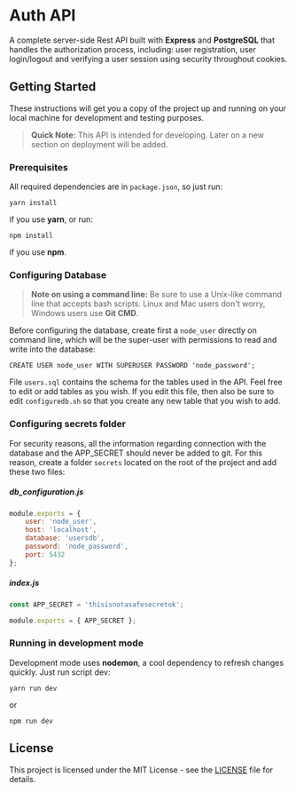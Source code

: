 # Auth API

A complete server-side Rest API built with **Express** and **PostgreSQL** that handles the authorization process, including: user registration, user login/logout and verifying a user session using security throughout cookies.

## Getting Started

These instructions will get you a copy of the project up and running on your local machine for development and testing purposes. 

> **Quick Note:** This API is intended for developing. Later on a new section on deployment will be added.

### Prerequisites

All required dependencies are in ```package.json```, so just run:

```
yarn install
```

if you use **yarn**, or run:

```
npm install
```

if you use **npm**.

### Configuring Database
> **Note on using a command line:** Be sure to use a Unix-like command line that accepts bash scripts. Linux and Mac users don't worry, Windows users use **Git CMD**.


Before configuring the database, create first a ```node_user``` directly on command line, which will be the super-user with permissions to read and write into the database:

```
CREATE USER node_user WITH SUPERUSER PASSWORD 'node_password';
```

File ```users.sql``` contains the schema for the tables used in the API. Feel free to edit or add tables as you wish. If you edit this file, then also be sure to edit ```configuredb.sh``` so that you create any
new table that you wish to add.

### Configuring secrets folder
For security reasons, all the information regarding connection with the database and the APP_SECRET should
never be added to git. For this reason, create a folder ```secrets``` located on the root of the project
and add these two files:

##### db_configuration.js
```javascript
module.exports = {
    user: 'node_user',
    host: 'localhost',
    database: 'usersdb',
    password: 'node_password',
    port: 5432
};
```

##### index.js
```javascript
const APP_SECRET = 'thisisnotasafesecretok';

module.exports = { APP_SECRET };
```

### Running in development mode

Development mode uses **nodemon**, a cool dependency to refresh changes quickly. Just run script dev:

```
yarn run dev
```

or

```
npm run dev
```

## License

This project is licensed under the MIT License - see the [LICENSE](LICENSE) file for details.


